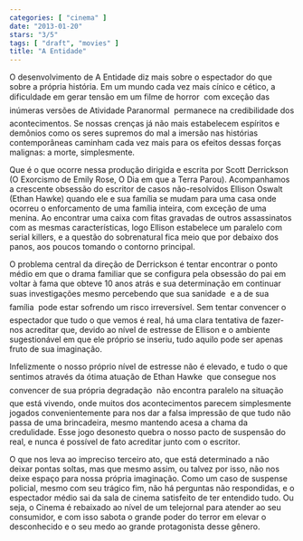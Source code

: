 ```yaml
---
categories: [ "cinema" ]
date: "2013-01-20"
stars: "3/5"
tags: [ "draft", "movies" ]
title: "A Entidade"
---
```

O desenvolvimento de A Entidade diz mais sobre o espectador do que
sobre a própria história. Em um mundo cada vez mais cínico e
cético, a dificuldade em gerar tensão em um filme de horror  com
exceção das inúmeras versões de Atividade Paranormal  permanece
na credibilidade dos acontecimentos. Se nossas crenças já não mais
estabelecem espíritos e demônios como os seres supremos do mal a
imersão nas histórias contemporâneas caminham cada vez mais para os
efeitos dessas forças malignas: a morte, simplesmente.

Que é o que ocorre nessa produção dirigida e escrita por
Scott Derrickson (O Exorcismo de Emily Rose, O Dia em que a Terra
Parou). Acompanhamos a crescente obsessão do escritor de casos
não-resolvidos Ellison Oswalt (Ethan Hawke) quando ele e sua família se
mudam para uma casa onde ocorreu o enforcamento de uma família inteira,
com exceção de uma menina. Ao encontrar uma caixa com fitas gravadas
de outros assassinatos com as mesmas características, logo Ellison
estabelece um paralelo com serial killers, e a questão do sobrenatural
fica meio que por debaixo dos panos, aos poucos tomando o contorno
principal.

O problema central da direção de Derrickson é tentar encontrar o
ponto médio em que o drama familiar que se configura pela obsessão do
pai em voltar à fama que obteve 10 anos atrás e sua determinação em
continuar suas investigações mesmo percebendo que sua sanidade  e
a de sua família  pode estar sofrendo um risco irreversível. Sem
tentar convencer o espectador que tudo o que vemos é real, há uma
clara tentativa de fazer-nos acreditar que, devido ao nível de estresse
de Ellison e o ambiente sugestionável em que ele próprio se inseriu,
tudo aquilo pode ser apenas fruto de sua imaginação.

Infelizmente o nosso próprio nível de estresse não é elevado, e tudo o
que sentimos através da ótima atuação de Ethan Hawke  que consegue
nos convencer de sua própria degradação  não encontra paralelo na
situação que está vivendo, onde muitos dos acontecimentos parecem
simplesmente jogados convenientemente para nos dar a falsa impressão
de que tudo não passa de uma brincadeira, mesmo mantendo acesa a chama
da credulidade. Esse jogo desonesto quebra o nosso pacto de suspensão
do real, e nunca é possível de fato acreditar junto com o escritor.

O que nos leva ao impreciso terceiro ato, que está determinado a não
deixar pontas soltas, mas que mesmo assim, ou talvez por isso, não nos
deixe espaço para nossa própria imaginação. Como um caso de suspense
policial, mesmo com seu trágico fim, não há perguntas não respondidas,
e o espectador médio sai da sala de cinema satisfeito de ter entendido
tudo. Ou seja, o Cinema é rebaixado ao nível de um telejornal para
atender ao seu consumidor, e com isso sabota o grande poder do terror em
elevar o desconhecido e o seu medo ao grande protagonista desse gênero.

